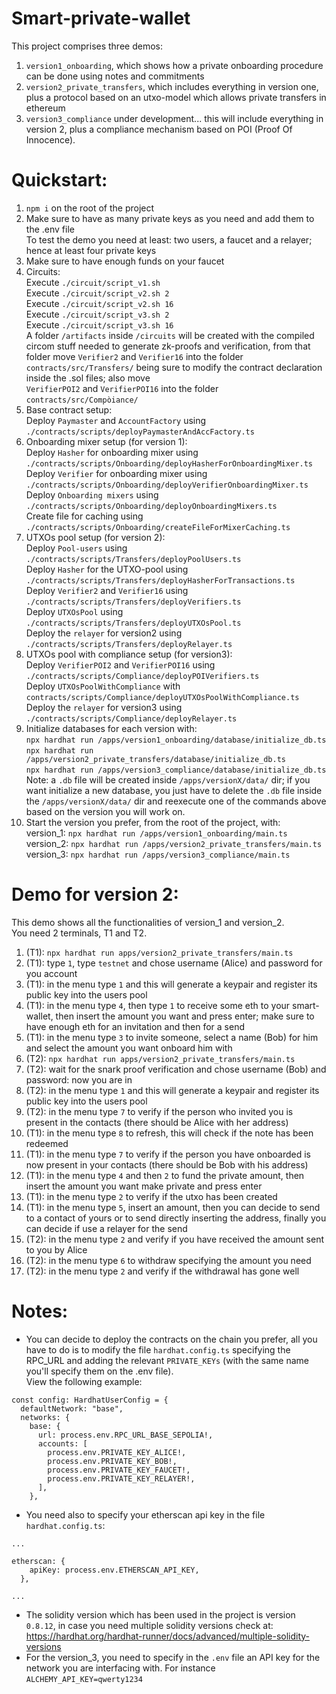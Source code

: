 # Smart-private-wallet
This project comprises three demos:
1) ```version1_onboarding```, which shows how a private onboarding procedure can be done using notes and commitments
2) ```version2_private_transfers```, which includes everything in version one, plus a protocol based on an utxo-model which allows private transfers in ethereum
3) ```version3_compliance``` under development... this will include everything in version 2, plus a compliance mechanism based on POI (Proof Of Innocence).

# Quickstart:
1) ```npm i``` on the root of the project
2) Make sure to have as many private keys as you need and add them to the .env file  
To test the demo you need at least: two users, a faucet and a relayer; hence at least four private keys
3) Make sure to have enough funds on your faucet
4) Circuits:  
Execute ```./circuit/script_v1.sh```  
Execute ```./circuit/script_v2.sh 2```  
Execute ```./circuit/script_v2.sh 16```  
Execute ```./circuit/script_v3.sh 2```  
Execute ```./circuit/script_v3.sh 16```  
A folder ```/artifacts``` inside ```/circuits``` will be created with the compiled circom stuff needed to generate zk-proofs and verification, from that folder move ```Verifier2``` and ```Verifier16``` into the folder ```contracts/src/Transfers/``` being sure to modify the contract declaration inside the .sol files; also move  
```VerifierPOI2``` and ```VerifierPOI16``` into the folder ```contracts/src/Compòiance/``` 
5) Base contract setup:   
Deploy ```Paymaster``` and ```AccountFactory``` using ```./contracts/scripts/deployPaymasterAndAccFactory.ts```    
6) Onboarding mixer setup (for version 1):   
Deploy ```Hasher``` for onboarding mixer using ```./contracts/scripts/Onboarding/deployHasherForOnboardingMixer.ts```  
Deploy ```Verifier``` for onboarding mixer using ```./contracts/scripts/Onboarding/deployVerifierOnboardingMixer.ts```  
Deploy ```Onboarding mixers``` using ```./contracts/scripts/Onboarding/deployOnboardingMixers.ts```  
Create file for caching using ```./contracts/scripts/Onboarding/createFileForMixerCaching.ts```
7) UTXOs pool setup (for version 2):   
Deploy ```Pool-users``` using ```./contracts/scripts/Transfers/deployPoolUsers.ts```  
Deploy ```Hasher``` for the UTXO-pool using ```./contracts/scripts/Transfers/deployHasherForTransactions.ts```  
Deploy ```Verifier2``` and ```Verifier16``` using ```./contracts/scripts/Transfers/deployVerifiers.ts```  
Deploy ```UTXOsPool``` using ```./contracts/scripts/Transfers/deployUTXOsPool.ts```  
Deploy the ```relayer``` for version2 using  ```./contracts/scripts/Transfers/deployRelayer.ts```  
8) UTXOs pool with compliance setup (for version3):  
Deploy ```VerifierPOI2``` and ```VerifierPOI16``` using ```./contracts/scripts/Compliance/deployPOIVerifiers.ts```  
Deploy  ```UTXOsPoolWithCompliance``` with ```contracts/scripts/Compliance/deployUTXOsPoolWithCompliance.ts```  
Deploy the ```relayer``` for version3 using  ```./contracts/scripts/Compliance/deployRelayer.ts```
9) Initialize databases for each version with:   
```npx hardhat run /apps/version1_onboarding/database/initialize_db.ts```  
```npx hardhat run /apps/version2_private_transfers/database/initialize_db.ts```  
```npx hardhat run /apps/version3_compliance/database/initialize_db.ts```  
Note: a ```.db``` file will be created inside ```/apps/versionX/data/``` dir;  if you want initialize a new database, you just have to delete the ```.db``` file inside the ```/apps/versionX/data/``` dir and reexecute one of the commands above based on the version you will work on.
9) Start the version you prefer, from the root of the project, with:  
version_1: ```npx hardhat run /apps/version1_onboarding/main.ts```  
version_2: ```npx hardhat run /apps/version2_private_transfers/main.ts```  
version_3: ```npx hardhat run /apps/version3_compliance/main.ts```  

# Demo for version 2:
This demo shows all the functionalities of version_1 and version_2.    
You need 2 terminals, T1 and T2.
1) (T1): ```npx hardhat run apps/version2_private_transfers/main.ts```  
2) (T1): type ```1```, type ```testnet``` and chose username (Alice) and password for you account 
3) (T1): in the menu type ```1``` and this will generate a keypair and register its public key into the users pool
4) (T1): in the menu type ```4```, then type ```1``` to receive some eth to your smart-wallet, then insert the amount you want and press enter; make sure to have enough eth for an invitation and then for a send
5) (T1): in the menu type ```3``` to invite someone, select a name (Bob) for him and select the amount you want onboard him with  
6) (T2): ```npx hardhat run apps/version2_private_transfers/main.ts``` 
7) (T2): wait for the snark proof verification and chose username (Bob) and password: now you are in
8) (T2): in the menu type ```1``` and this will generate a keypair and register its public key into the users pool
9) (T2): in the menu type ```7``` to verify if the person who invited you is present in the contacts (there should be Alice with her address)
10) (T1): in the menu type ```8``` to refresh, this will check if the note has been redeemed
11) (T1): in the menu type ```7``` to verify if the person you have onboarded is now present in your contacts (there should be Bob with his address)
12) (T1): in the menu type ```4``` and then ```2``` to fund the private amount, then insert the amount you want make private and press enter
13) (T1): in the menu type ```2``` to verify if the utxo has been created
14) (T1): in the menu type ```5```, insert an amount, then you can decide to send to a contact of yours or to send directly inserting the address, finally you can decide if use a relayer for the send
15) (T2): in the menu type ```2``` and verify if you have received the amount sent to you by Alice
16) (T2): in the menu type ```6``` to withdraw specifying the amount you need
17) (T2): in the menu type ```2``` and verify if the withdrawal has gone well

# Notes:
- You can decide to deploy the contracts on the chain you prefer, all you have to do is to modify the file ```hardhat.config.ts``` specifying the RPC_URL and adding the relevant ```PRIVATE_KEYs``` (with the same name you'll specify them on the .env file).  
View the following example:  

```
const config: HardhatUserConfig = {
  defaultNetwork: "base",
  networks: {
    base: {
      url: process.env.RPC_URL_BASE_SEPOLIA!,
      accounts: [
        process.env.PRIVATE_KEY_ALICE!,
        process.env.PRIVATE_KEY_BOB!,
        process.env.PRIVATE_KEY_FAUCET!,
        process.env.PRIVATE_KEY_RELAYER!,
      ],
    },  
```
  
- You need also to specify your etherscan api key in the file ```hardhat.config.ts```:
```
...

etherscan: {
    apiKey: process.env.ETHERSCAN_API_KEY, 
  },

...
```
- The solidity version which has been used in the project is version ```0.8.12```, in case you need multiple solidity versions check at: https://hardhat.org/hardhat-runner/docs/advanced/multiple-solidity-versions
- For the version_3, you need to specify in the ```.env``` file an API key for the network you are interfacing with. For instance ```ALCHEMY_API_KEY=qwerty1234```